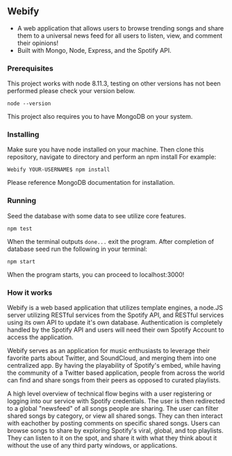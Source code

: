 ## Webify
- A web application that allows users to browse trending songs and share them to a universal news feed for all users to listen, view, and comment their opinions!
- Built with Mongo, Node, Express, and the Spotify API.

### Prerequisites

This project works with node 8.11.3, testing on other versions has not been performed please check your version below.

```
node --version
```

This project also requires you to have MongoDB on your system.

### Installing

Make sure you have node installed on your machine. Then clone this repository, navigate to directory and perform an npm install
For example:

```
Webify YOUR-USERNAME$ npm install
```

Please reference MongoDB documentation for installation.

### Running

Seed the database with some data to see utilize core features.
```
npm test
```

When the terminal outputs `done...` exit the program.
After completion of database seed run the following in your terminal:

```
npm start
```

When the program starts, you can proceed to localhost:3000!

### How it works

Webify is a web based application that utilizes template engines, a node.JS server utilizing RESTful services from the Spotify API, and RESTful services using its own API to update it's own database. Authentication is completely handled by the Spotify API and users will need their own Spotify Account to access the application. 

Webify serves as an application for music enthusiasts to leverage their favorite parts about Twitter, and SoundCloud, and merging them into one centralized app. By having the playability of Spotify's embed, while having the community of a Twitter based application, people from across the world can find and share songs from their peers as opposed to curated playlists.

A high level overview of technical flow begins with a user registering or logging into our service with Spotify credentials. The user is then redirected to a global "newsfeed" of all songs people are sharing. The user can filter shared songs by category, or view all shared songs. They can then interact with eachother by posting comments on specific shared songs. Users can browse songs to share by exploring Spotify's viral, global, and top playlists. They can listen to it on the spot, and share it with what they think about it without the use of any third party windows, or applications. 



